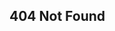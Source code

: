 ## 404 Not Found

<script>
var redirections = [{
  url: '/pages/acb-spec',
  patterns: [ /^acb-spec|acb_format|PhotoshopColorBook|photoshopcolorbook/ ]
}, {
  url: '/pages/freeware',
  patterns: [ /programs|^freeware/, /acb2xml/, /burr?ito/, /e-?res-?q/, /win-?res-?q/ ]
}, {
  url: function (path) {
    return 'https://web.archive.org/web/20170410104939/http://blog.magnetiq.com:80' + path;
  },
  patterns: [ /tumblr/ ]
}];

function matchPath(path) {
  for (var i = 0; i < redirections.length; i++) {
    var redirection = redirections[i];

    for (var j = 0; j < redirection.patterns.length; j++) {
      if (redirection.patterns[j].test(path)) {
        return redirection.url instanceof Function
          ? redirection.url(path)
          : redirection.url;
      }
    }
  }
}

document.body.style.visibility = 'hidden';

var url = matchPath(document.location.pathname);

if (url) {
  document.location.replace(url);
} else {
  document.body.style.visibility = 'visible';
}
</script>
